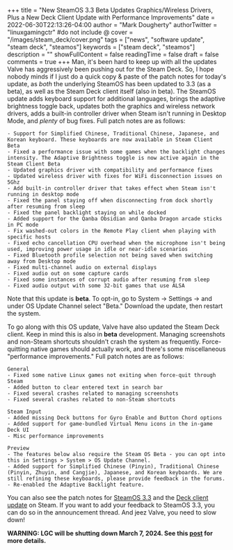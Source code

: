 +++
title = "New SteamOS 3.3 Beta Updates Graphics/Wireless Drivers, Plus a New Deck Client Update with Performance Improvements"
date = 2022-06-30T22:13:26-04:00
author = "Mark Dougherty"
authorTwitter = "linuxgamingctr" #do not include @
cover = "/images/steam_deck/cover.png"
tags = ["news", "software update", "steam deck", "steamos"]
keywords = ["steam deck", "steamos"]
description = ""
showFullContent = false
readingTime = false
draft = false
comments = true
+++
Man, it's been hard to keep up with all the updates Valve has aggressively been pushing out for the Steam Deck. So, I hope nobody minds if I just do a quick copy & paste of the patch notes for today's update, as *both* the underlying SteamOS has been updated to 3.3 (as a beta), as well as the Steam Deck client itself (also in beta). The SteamOS update adds keyboard support for additional languages, brings the adaptive brightness toggle back, updates both the graphics and wireless network drivers, adds a built-in controller driver when Steam isn't running in Desktop Mode, and *plenty* of bug fixes. Full patch notes are as follows:
```
- Support for Simplified Chinese, Traditional Chinese, Japanese, and Korean keyboard. These keyboards are now available in Steam Client Beta
- Fixed a performance issue with some games when the backlight changes intensity. The Adaptive Brightness toggle is now active again in the Steam Client Beta
- Updated graphics driver with compatibility and performance fixes
- Updated wireless driver with fixes for WiFi disconnection issues on 5Ghz
- Add built-in controller driver that takes effect when Steam isn't running in desktop mode
- Fixed the panel staying off when disconnecting from dock shortly after resuming from sleep
- Fixed the panel backlight staying on while docked
- Added support for the Qanba Obsidian and Qanba Dragon arcade sticks in PC mode
- Fix washed-out colors in the Remote Play client when playing with specific hosts
- Fixed echo cancellation CPU overhead when the microphone isn't being used, improving power usage in idle or near-idle scenarios
- Fixed Bluetooth profile selection not being saved when switching away from Desktop mode
- Fixed multi-channel audio on external displays
- Fixed audio out on some capture cards
- Fixed some instances of corrupt audio after resuming from sleep
- Fixed audio output with some 32-bit games that use ALSA
```

Note that this update is **beta**. To opt-in, go to System -> Settings -> and under OS Update Channel select "Beta." Download the update, then restart the system.

To go along with this OS update, Valve have also updated the Steam Deck client. Keep in mind this is also in **beta** development. Managing screenshots and non-Steam shortcuts shouldn't crash the system as frequently. Force-quitting native games should actually work, and there's some miscellaneous "performance improvements." Full patch notes are as follows:
```
General
- Fixed some native Linux games not exiting when force-quit through Steam
- Added button to clear entered text in search bar
- Fixed several crashes related to managing screenshots
- Fixed several crashes related to non-Steam shortcuts

Steam Input
- Added missing Deck buttons for Gyro Enable and Button Chord options
- Added support for game-bundled Virtual Menu icons in the in-game Deck UI
- Misc performance improvements

Preview
- The features below also require the Steam OS Beta - you can opt into this in Settings > System > OS Update Channel.
- Added support for Simplified Chinese (Pinyin), Traditional Chinese (Pinyin, Zhuyin, and Cangjie), Japanese, and Korean keyboards. We are still refining these keyboards, please provide feedback in the forums.
- Re-enabled the Adaptive Backlight feature.
```

You can also see the patch notes for [SteamOS 3.3](https://steamcommunity.com/app/1675200/discussions/0/3410929607716145819/) and the [Deck client update](https://steamcommunity.com/games/1675200/announcements/detail/3323108691056012032) on Steam. If you want to add your feedback to SteamOS 3.3, you can do so in the announcement thread. And jeez Valve, you need to slow down!

**WARNING: LGC will be shutting down March 7, 2024. See this [post](https://linuxgamingcentral.com/posts/the-end-of-lgc/) for more details.**
